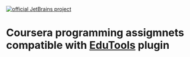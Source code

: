 [![official JetBrains project](http://jb.gg/badges/official-flat-square.svg)](https://confluence.jetbrains.com/display/ALL/JetBrains+on+GitHub)

# Coursera programming assigmnets compatible with [EduTools](https://plugins.jetbrains.com/plugin/10081-edutools) plugin
